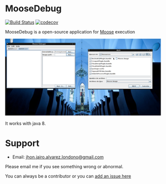 # MooseDebug

[![Build Status](https://travis-ci.org/jjalvarezl/MooseDebug.svg?branch=master)](https://travis-ci.org/jjalvarezl/MooseDebug) [![codecov](https://codecov.io/gh/jjalvarezl/MooseDebug/branch/master/graph/badge.svg)](https://codecov.io/gh/jjalvarezl/MooseDebug)

MooseDebug is a open-source application for [Moose](http://moosetechnology.org/) execution

![Demo animation](demo-animation.gif)

It works with java 8.

Support
=======

* Email: jhon.jairo.alvarez.londono@gmail.com

Please email me if you see something wrong or abnormal.

You can always be a contributor or you can [add an issue here](https://github.com/jjalvarezl/MooseDebug/issues)